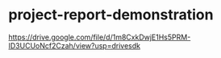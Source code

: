 # project-report-demonstration

https://drive.google.com/file/d/1m8CxkDwjE1Hs5PRM-ID3UCUoNcf2Czah/view?usp=drivesdk
